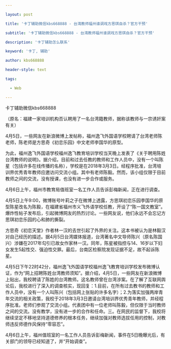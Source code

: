---
layout: post
title: '卡丁辅助微信kbs668888 - 台湾教师福州谁调戏方思琪自杀？官方干预'
subtitle: '卡丁辅助微信kbs668888 - 台湾教师福州谁调戏方思琪自杀？官方干预'
description: '卡丁辅助怎么联系'
keyword: '卡丁, 辅助'
author: kbs668888
header-style: text
tags:
  - Web
---
卡丁辅助微信kbs668888

（原名：福建一家培训机构否认聘用了一名台湾籍教师，据称该教师与一宗诱奸案有关）

4月5日，一些网友在新浪微博上发帖称，福州逸飞外国语学校聘请了台湾老师陈老师，陈老师是方思奇《初恋乐园》中文老师李国华的原型。

为此，福州逸飞外国语学校福州逸飞教育培训学校当天晚上发表了《关于聘用陈姓台湾教师的说明》。据介绍，目前和过去任教的教师和工作人员中，没有一个叫陈星（包括许多在线传播的名称），学校是在2018年3月3日。经程序批准，台湾培训界优秀青年教师应邀访问交流小组。其中有老师陈毅。然而，该小组仅限于目前教师之间的交流，没有授课，也没有进一步合作或服务。

4月6日上午，福州市教育局值班室一名工作人员告诉彭梅新闻，正在进行调查。

4月5日上午9:00，微博账号叶莉之子在微博上透露，方思琪初恋乐园李国华的原型陈星改名为陈毅，在福建省福州市义飞外语学校任教，开设了“陈一国文教室”。爆炸性帖子发布后，引起微博网友的热烈讨论。一些网友说，他们永远不会忘记方思琪初恋乐园的心和肺的撕裂。

方思奇《初恋天堂》作者林一汉的去世引起了外界的关注。这本书被认为是林毅汉对自己经历的描述。据4月5日台湾媒体报道，台湾著名中文导师陈兴（原名陈国兴）涉嫌在2017年勾引已故女作家林一汉。同年，陈星被指控与14、16岁以下妇女发生5起性交、强迫性交罪。最后，台南区检察院发现证据不足，故不起诉陈星。

4月5日下午22时42分，福州逸飞外国语学校福州逸飞教育培训学校发布微博认证，作为“网上招聘陈姓台湾教师须知”。据介绍，4月5日，一些网友在新浪微博上贴出，我校聘请了陈姓的台湾教师。这名教师曾在台湾涉案。在了解了互联网舆论后，我校进行了深入的调查核实，现回复：1.目前，在所有过去教书的教师和工作人员中，没有一个人叫陈兴（包括网上张贴的许多名字）；2.为落实加强两岸青年交流的相关政策，我校于2018年3月3日邀请台湾培训界优秀青年教师，并经程序批准。老师们参观了交流小组。代表团中有一位老师叫陈毅，但仅限于当时教师之间的交流。没有教学，没有进一步的合作和任命。三。在网民的监督下，我校将继续坚定不移地坚持道德修养的根本任务，继续加强对教师选拔任用的控制，对教师违反师德作风保持“零容忍”。

4月6日上午，福州值班室的一名工作人员告诉彭梅新闻，事件在5日晚曝光后，有关部门的领导已经知道了，并“开始调查”。

  

